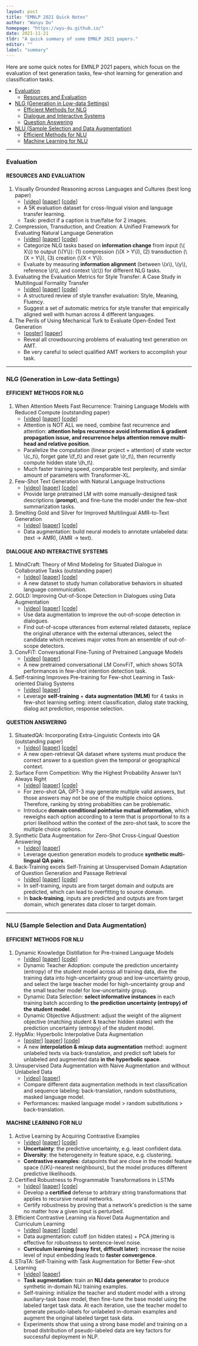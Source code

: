 ```yaml
---
layout: post
title: "EMNLP 2021 Quick Notes"
author: "Wanyu Du"
homepage: "https://wyu-du.github.io/"
date: 2021-11-21
tldr: "A quick summary of some EMNLP 2021 papers."
editor: ""
label: "summary"
---
```



Here are some quick notes for EMNLP 2021 papers, which focus on the evaluation of text generation tasks, few-shot learning for generation and classification tasks.

- [Evaluation](#evaluation)
  - [Resources and Evaluation](#resources-and-evaluation)
- [NLG (Generation in Low-data Settings)](#nlg-generation-in-low-data-settings)
  - [Efficient Methods for NLG](#efficient-methods-for-nlg)
  - [Dialogue and Interactive Systems](#dialogue-and-interactive-systems)
  - [Question Answering](#question-answering)
- [NLU (Sample Selection and Data Augmentation)](#nlu-sample-selection-and-data-augmentation)
  - [Efficient Methods for NLU](#efficient-methods-for-nlu)
  - [Machine Learning for NLU](#machine-learning-for-nlu)


***
### Evaluation
#### RESOURCES AND EVALUATION

1. Visually Grounded Reasoning across Languages and Cultures (best long paper)
	- [[video](https://underline.io/events/192/sessions/7834/lecture/37516-visually-grounded-reasoning-across-languages-and-cultures)]
	[[paper](https://aclanthology.org/2021.emnlp-main.818/)]
	[[code](https://github.com/marvl-challenge/marvl-code)]
	- A 5K evaluation dataset for cross-lingual vision and language transfer learning.
	- Task: predict if a caption is true/false for 2 images.
2. Compression, Transduction, and Creation: A Unified Framework for Evaluating Natural Language Generation
	- [[video](https://underline.io/events/192/sessions/7816/lecture/38012-compression,-transduction,-and-creation-a-unified-framework-for-evaluating-natural-language-generation)]
	[[paper](https://aclanthology.org/2021.emnlp-main.599/)]
	[[code](https://github.com/tanyuqian/ctc-gen-eval)]
	- Categorize NLG tasks based on **information change** from input (\\( X\\)) to output (\\(Y\\)): (1) compression (\\(X > Y\\)), (2) transduction (\\(X = Y\\)), (3) creation (\\(X < Y\\)).
	- Evaluate by measuring **information alignment** (between \\(x\\), \\(y\\), reference \\(r\\), and context \\(c\\)) for different NLG tasks.
3. Evaluating the Evaluation Metrics for Style Transfer: A Case Study in Multilingual Formality Transfer
	- [[video](https://underline.io/events/192/sessions/7780/lecture/37990-evaluating-the-evaluation-metrics-for-style-transfer-a-case-study-in-multilingual-formality-transfer)]
	[[paper](https://aclanthology.org/2021.emnlp-main.100/)]
	[[code](https://github.com/Elbria/xformal-FoST-meta)]
	- A structured review of style transfer evaluation: Style, Meaning, Fluency.
	- Suggest a set of automatic metrics for style transfer that empirically aligned well with human across 4 different languages.
4. The Perils of Using Mechanical Turk to Evaluate Open-Ended Text Generation
	- [[poster](https://underline.io/events/192/posters/8252/poster/38836-the-perils-of-using-mechanical-turk-to-evaluate-open-ended-text-generation)]
	[[paper](https://aclanthology.org/2021.emnlp-main.97/)]
	- Reveal all crowdsourcing problems of evaluating text generation on AMT.
	- Be very careful to select qualified AMT workers to accomplish your task.


***
### NLG (Generation in Low-data Settings)

#### EFFICIENT METHODS FOR NLG

1. When Attention Meets Fast Recurrence: Training Language Models with Reduced Compute (outstanding paper)
	- [[video](https://underline.io/events/192/sessions/7817/lecture/37932-when-attention-meets-fast-recurrence-training-language-models-with-reduced-compute)]
	[[paper](https://aclanthology.org/2021.emnlp-main.602/)]
	[[code](https://github.com/asappresearch/sru)]
	- Attention is NOT ALL we need, combine fast recurrence and attention: **attention helps recurrence avoid information & gradient propagation issue, and recurrence helps attention remove multi-head and relative position**.
	- Parallelize the computation (linear project + attention) of state vector \\(c_t\\), forget gate \\(f_t\\) and reset gate \\(r_t\\), then recurrently compute hidden state \\(h_t\\).
	- Much faster training speed, comparable test perplexity, and similar amount of parameters with Transformer-XL.
2. Few-Shot Text Generation with Natural Language Instructions
	- [[video](https://underline.io/events/192/sessions/7767/lecture/37535-few-shot-text-generation-with-natural-language-instructions)]
	[[paper](https://aclanthology.org/2021.emnlp-main.32/)]
	[[code](https://github.com/timoschick/pet)]
	- Provide large pretrained LM with some manually-designed task descriptions (**prompt**), and fine-tune the model under the few-shot summarization tasks.
3. Smelting Gold and Silver for Improved Multilingual AMR-to-Text Generation
	- [[video](https://underline.io/events/192/sessions/7771/lecture/37489-smelting-gold-and-silver-for-improved-multilingual-amr-to-text-generation)]
	[[paper](https://aclanthology.org/2021.emnlp-main.57/)]
	[[code](https://github.com/UKPLab/m-AMR2Text)] 
	- Data augmentation: build neural models to annotate unlabeled data: (text -> AMR), (AMR -> text).


#### DIALOGUE AND INTERACTIVE SYSTEMS

1. MindCraft: Theory of Mind Modeling for Situated Dialogue in Collaborative Tasks (outstanding paper)
	- [[video](https://underline.io/events/192/sessions/7778/lecture/37814-mindcraft-theory-of-mind-modeling-for-situated-dialogue-in-collaborative-tasks)]
	[[paper](https://aclanthology.org/2021.emnlp-main.85/)]
	[[code](https://github.com/sled-group/MindCraft)]
	- A new dataset to study human collaborative behaviors in situated language communication.
2. GOLD: Improving Out-of-Scope Detection in Dialogues using Data Augmentation
	- [[video](https://underline.io/events/192/posters/8238/poster/37387-gold-improving-out-of-scope-detection-in-dialogues-using-data-augmentation)]
	[[paper](https://aclanthology.org/2021.emnlp-main.35/)]
	[[code](https://github.com/asappresearch/gold)]
	- Use data augmentation to improve the out-of-scope detection in dialogues.
	- Find out-of-scope utterances from external related datasets, replace the original utterance with the external utterances, select the candidate which receives major votes from an ensemble of out-of-scope detectors. 
3. ConvFiT: Conversational Fine-Tuning of Pretrained Language Models
	- [[video](https://underline.io/events/192/sessions/7778/lecture/38061-convfit-conversational-fine-tuning-of-pretrained-language-models)]
	[[paper](https://aclanthology.org/2021.emnlp-main.88/)]
	- A new pretrained conversational LM ConvFiT, which shows SOTA performances in few-shot intention detection task.
4. Self-training Improves Pre-training for Few-shot Learning in Task-oriented Dialog Systems
	- [[video](https://underline.io/events/192/sessions/7786/lecture/37965-self-training-improves-pre-training-for-few-shot-learning-in-task-oriented-dialog-systems)]
	[[paper](https://aclanthology.org/2021.emnlp-main.142/)]
	- Leverage **self-training** + **data augmentation (MLM)** for 4 tasks in few-shot learning setting: intent classification, dialog state tracking, dialog act prediction, response selection.


#### QUESTION ANSWERING

1. SituatedQA: Incorporating Extra-Linguistic Contexts into QA (outstanding paper)
	- [[video](https://underline.io/events/192/sessions/7814/lecture/37928-situatedqa-incorporating-extra-linguistic-contexts-into-qa)]
	[[paper](https://aclanthology.org/2021.emnlp-main.586/)]
	[[code](https://situatedqa.github.io/)]
	- A new open-retrieval QA dataset where systems must produce the correct answer to a question given the temporal or geographical context.
2. Surface Form Competition: Why the Highest Probability Answer Isn’t Always Right
	- [[video](https://underline.io/events/192/posters/8251/poster/37944-surface-form-competition-why-the-highest-probability-answer-isn%E2%80%99t-always-right)]
	[[paper](https://aclanthology.org/2021.emnlp-main.564/)]
	[[code](https://github.com/peterwestuw/surface-form-competition)]
	- For zero-shot QA, GPT-3 may generate multiple valid answers, but those answers may not be one of the multiple choice options. Therefore, ranking by string probabilties can be problematic.
	- Introduce **domain conditional pointwise mutual information**, which reweighs each option according to a term that is proportional to its a priori likelihood within the context of the zero-shot task, to score the multiple choice options.
3. Synthetic Data Augmentation for Zero-Shot Cross-Lingual Question Answering
	- [[video](https://underline.io/events/192/posters/8272/poster/37633-synthetic-data-augmentation-for-zero-shot-cross-lingual-question-answering)]
	[[paper](https://aclanthology.org/2021.emnlp-main.562/)]
	- Leverage question generation models to produce **synthetic multi-lingual QA pairs**.
4. Back-Training excels Self-Training at Unsupervised Domain Adaptation of Question Generation and Passage Retrieval
	- [[video](https://underline.io/events/192/posters/8229/poster/38034-back-training-excels-self-training-at-unsupervised-domain-adaptation-of-question-generation-and-passage-retrieval)]
	[[paper](https://aclanthology.org/2021.emnlp-main.566/)]
	[[code](https://github.com/McGill-NLP/MLQuestions)]
	- In self-training, inputs are from target domain and outputs are predicted, which can lead to overfitting to source domain.
	- In **back-training**, inputs are predicted and outputs are from target domain, which generates data closer to target domain.


***
### NLU (Sample Selection and Data Augmentation)

#### EFFICIENT METHODS FOR NLU

1. Dynamic Knowledge Distillation for Pre-trained Language Models
	- [[video](https://underline.io/events/192/sessions/7767/lecture/37442-dynamic-knowledge-distillation-for-pre-trained-language-models)]
	[[paper](https://aclanthology.org/2021.emnlp-main.31/)]
	[[code](https://github.com/lancopku/DynamicKD)]
	- Dynamic Teacher Adoption: compute the prediction uncertainty (entropy) of the student model across all training data, dive the training data into high-uncertainty group and low-uncertainty group, and select the large teacher model for high-uncertainty group and the small teacher model for low-uncertainty group.
	- Dynamic Data Selection: **select informative instances** in each training batch according to **the prediction uncertainty (entropy) of the student model**.
	- Dynamic Objective Adjustment: adjust the weight of the aligment objective (matching student & teacher hidden states) with the prediction uncertainty (entropy) of the student model.
2. HypMix: Hyperbolic Interpolative Data Augmentation
	- [[poster](https://underline.io/events/192/posters/8276/poster/38974-hypmix-hyperbolic-interpolative-data-augmentation)]
	[[paper](https://aclanthology.org/2021.emnlp-main.776/)]
	[[code](https://github.com/caisa-lab/hypmix-emnlp)]
	- A new **interpolation & mixup data augmentation** method: augment unlabeled texts via back-translation, and predict soft labels for unlabeled and augmented data **in the hyperbolic space**.
3. Unsupervised Data Augmentation with Naive Augmentation and without Unlabeled Data
	- [[video](https://underline.io/events/192/posters/8240/poster/37484-unsupervised-data-augmentation-with-naive-augmentation-and-without-unlabeled-data)]
	[[paper](https://aclanthology.org/2021.emnlp-main.408/)]
	- Compare different data augmentation methods in text classification and sequence labeling: back-translation, random substitutions, masked language model.
	- Performances: masked language model > random substitutions > back-translation.


#### MACHINE LEARNING FOR NLU

1. Active Learning by Acquiring Contrastive Examples 
	- [[video](https://underline.io/events/192/sessions/7770/lecture/37821-active-learning-by-acquiring-contrastive-examples)]
	[[paper](https://aclanthology.org/2021.emnlp-main.51/)]
	[[code](https://github.com/mourga/contrastive-active-learning)]
	- **Uncertainty**: the predictive uncertainty, e.g. least confident data.
	- **Diversity**: the heterogeneity in feature space, e.g. clustering.
	- **Contrastive examples**: datapoints that are close in the model feature space (\\(K\\)-nearest neighbours), but the model produces different predictive likelihoods.
2. Certified Robustness to Programmable Transformations in LSTMs
	- [[video](https://underline.io/events/192/sessions/7777/lecture/37276-certified-robustness-to-programmable-transformations-in-lstms)]
	[[paper](https://aclanthology.org/2021.emnlp-main.82/)]
	[[code](https://github.com/ForeverZyh/certified_lstms)]
	- Develop a **certified** defense to arbitrary string transformations that applies to recursive neural networks.
	- Certify robustness by proving that a network's prediction is the same no matter how a given input is perturbed. 
3. Efficient Contrastive Learning via Novel Data Augmentation and Curriculum Learning
	- [[video](https://underline.io/events/192/sessions/7785/lecture/37615-efficient-contrastive-learning-via-novel-data-augmentation-and-curriculum-learning)]
	[[paper](https://aclanthology.org/2021.emnlp-main.138/)]
	[[code](https://github.com/vano1205/EfficientCL)]
	- Data augmentation: cutoff (on hidden states) + PCA jittering is effective for robustness to sentence-level noise.
	- **Curriculum learning (easy first, difficult later)**: increase the noise level of input embedding leads to **faster convergence**.
4. STraTA: Self-Training with Task Augmentation for Better Few-shot Learning
	- [[video](https://underline.io/events/192/posters/8247/poster/37852-strata-self-training-with-task-augmentation-for-better-few-shot-learning)]
	[[paper](https://aclanthology.org/2021.emnlp-main.462/)]
	- **Task augmentation**: train an **NLI data generator** to produce synthetic in-domain NLI training examples.
	- Self-training: initialize the teacher and student model with a strong auxiliary-task base model, then fine-tune the base model using the labeled target task data. At each iteration, use the teacher model to generate pesudo-labels for unlabeled in-domain examples and augment the original labeled target task data.
	- Experiments show that using a strong base model and training on a broad distribution of pseudo-labeled data are key factors for successful deployment in NLP.


